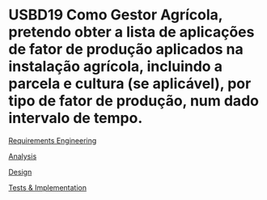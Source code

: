 # USBD19 Como Gestor Agrícola, pretendo obter a lista de aplicações de fator de produção aplicados na instalação agrícola, incluindo a parcela e cultura (se aplicável), por tipo de fator de produção, num dado intervalo de tempo.

[Requirements Engineering](01.requirements-engineering/Readme.md)

[Analysis](02.analysis/Readme.md)

[Design](03.design/Readme.md)

[Tests & Implementation ](04.tests-and-implementation/Readme.md)
